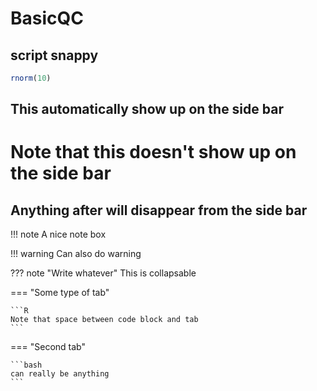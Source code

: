 # BasicQC

## script snappy
``` R
rnorm(10)
```
## This automatically show up on the side bar
# Note that this doesn't show up on the side bar
## Anything after will disappear from the side bar 


!!! note
	A nice note box

!!! warning
    Can also do warning

??? note "Write whatever"
    This is collapsable

=== "Some type of tab"

	```R
    Note that space between code block and tab
	```

=== "Second tab"

	```bash
	can really be anything
	```
